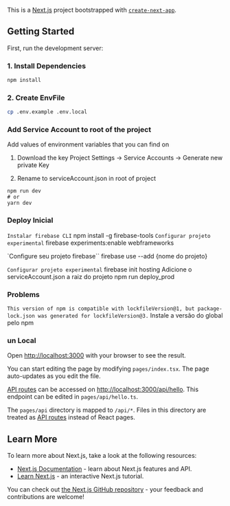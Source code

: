 This is a [Next.js](https://nextjs.org/) project bootstrapped with [`create-next-app`](https://github.com/vercel/next.js/tree/canary/packages/create-next-app).

## Getting Started

First, run the development server:

### 1. Install Dependencies
```bash
npm install
```

### 2. Create EnvFile
```bash
cp .env.example .env.local
```


### Add Service Account to root of the project

Add values of environment variables that you can find on 

1. Download the key
Project Settings -> Service Accounts -> Generate new private Key

2. Rename to serviceAccount.json in root of project



```
npm run dev
# or
yarn dev
```



### Deploy Inicial
`Instalar firebase CLI`
npm install -g firebase-tools
`Configurar projeto experimental`
firebase experiments:enable webframeworks


`Configure seu projeto firebase``
firebase use --add {nome do projeto}

`Configurar projeto experimental`
firebase init hosting
Adicione o serviceAccount.json a raiz do projeto
npm run deploy_prod


### Problems

```This version of npm is compatible with lockfileVersion@1, but package-lock.json was generated for lockfileVersion@3.```
Instale a versão do global pelo npm



### un Local

Open [http://localhost:3000](http://localhost:3000) with your browser to see the result.

You can start editing the page by modifying `pages/index.tsx`. The page auto-updates as you edit the file.

[API routes](https://nextjs.org/docs/api-routes/introduction) can be accessed on [http://localhost:3000/api/hello](http://localhost:3000/api/hello). This endpoint can be edited in `pages/api/hello.ts`.

The `pages/api` directory is mapped to `/api/*`. Files in this directory are treated as [API routes](https://nextjs.org/docs/api-routes/introduction) instead of React pages.

## Learn More

To learn more about Next.js, take a look at the following resources:

- [Next.js Documentation](https://nextjs.org/docs) - learn about Next.js features and API.
- [Learn Next.js](https://nextjs.org/learn) - an interactive Next.js tutorial.

You can check out [the Next.js GitHub repository](https://github.com/vercel/next.js/) - your feedback and contributions are welcome!


